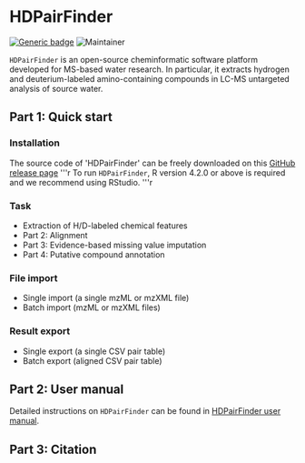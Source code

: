 # HDPairFinder
[![Generic badge](https://img.shields.io/badge/HDPairFinder-ver_1.0-<COLOR>.svg)](https://github.com/HuanLab/HDPairFinder)
![Maintainer](https://img.shields.io/badge/maintainer-Tingting_Zhao,_Tao_Huan-blue)

`HDPairFinder` is an open-source cheminformatic software platform developed for MS-based water research. In particular, it extracts hydrogen and deuterium-labeled amino-containing compounds in LC-MS untargeted analysis of source water.

## Part 1: Quick start
### Installation
The source code of 'HDPairFinder' can be freely downloaded on this [GitHub release page](https://github.com/HuanLab/HDPairFinder/releases/tag/v1.0)
'''r
To run `HDPairFinder`, R version 4.2.0 or above is required and we recommend using RStudio.
'''r
### Task
- Extraction of H/D-labeled chemical features
- Part 2: Alignment
- Part 3: Evidence-based missing value imputation
- Part 4: Putative compound annotation

### File import
- Single import (a single mzML or mzXML file)
- Batch import (mzML or mzXML files)

### Result export
- Single export (a single CSV pair table) 
- Batch export (aligned CSV pair table)

## Part 2: User manual
Detailed instructions on `HDPairFinder` can be found in [HDPairFinder user manual](https://github.com/HuanLab/HDPairFinder).

## Part 3: Citation
